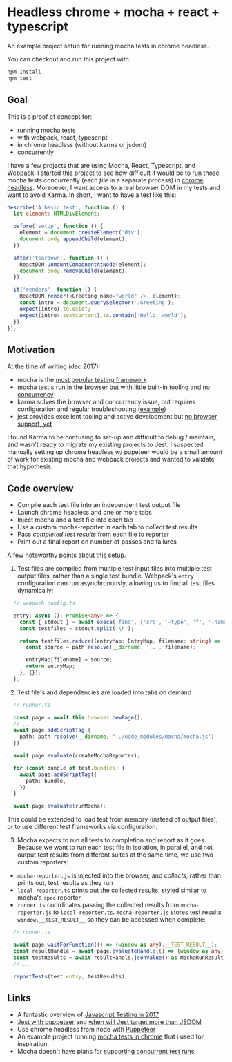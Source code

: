 # Headless chrome + mocha + react + typescript
An example project setup for running mocha tests in chrome headless.

You can checkout and run this project with:

```sh
npm install
npm test
```

## Goal
This is a proof of concept for:
- running mocha tests
- with webpack, react, typescript
- in chrome headless (without karma or jsdom)
- concurrently

I have a few projects that are using Mocha, React, Typescript, and Webpack. I started this project to see how difficult it would be to run those mocha tests concurrently (each _file_ in a separate process) in [chrome headless][2]. Moreoever, I want access to a real browser DOM in my tests and want to avoid Karma. In short, I want to have a test like this:

```js
describe('A basic test', function () {
  let element: HTMLDivElement;

  before('setup', function () {
    element = document.createElement('div');
    document.body.appendChild(element);
  });

  after('teardown', function () {
    ReactDOM.unmountComponentAtNode(element);
    document.body.removeChild(element);
  });

  it('renders', function () {
    ReactDOM.render(<Greeting name="world" />, element);
    const intro = document.querySelector('.Greeting');
    expect(intro).to.exist;
    expect(intro!.textContent).to.contain('Hello, world');
  });
});
```

## Motivation
At the time of writing (dec 2017):
- mocha is the [most popular testing framework][6]
- mocha test's run in the browser but with little built-in tooling and [no concurrency][8]
- karma solves the browser and concurrency issue, but requires configuration and regular troubleshooting ([example][10])
- jest provides excellent tooling and active development but [no browser support, yet][7]

I found Karma to be confusing to set-up and difficult to debug / maintain, and wasn't ready to migrate my existing projects to Jest. I suspected manually setting up chrome headless w/ pupeteer would be a small amount of work for existing mocha and webpack projects and wanted to validate that hypothesis.

## Code overview
- Compile each test file into an independent test output file
- Launch chrome headless and one or more tabs
- Inject mocha and a test file into each tab
- Use a custom mocha-reporter in each tab to _collect_ test results
- Pass _completed test results_ from each file to reporter
- Print out a final report on number of passes and failures

A few noteworthy points about this setup.

1. Test files are compiled from multiple test input files into multiple test output files, rather than a single test bundle. Webpack's `entry` configuration can run asynchronously, allowing us to find all test files dynamically:

```ts
  // webpack.config.ts

  entry: async (): Promise<any> => {
    const { stdout } = await execa('find', ['src', '-type', 'f', '-name', '*.spec.*']);
    const testfiles = stdout.split('\n');

    return testfiles.reduce((entryMap: EntryMap, filename: string) => {
      const source = path.resolve(__dirname, '..', filename);

      entryMap[filename] = source;
      return entryMap;
    }, {});
  },

```


2. Test file's and dependencies are loaded into tabs on demand

```ts
  // runner.ts

  const page = await this.browser.newPage();
  // ...
  await page.addScriptTag({
    path: path.resolve(__dirname, '../node_modules/mocha/mocha.js')
  })

  await page.evaluate(createMochaReporter);

  for (const bundle of test.bundles) {
    await page.addScriptTag({
      path: bundle,
    })
  }

  await page.evaluate(runMocha);
```

This could be extended to load test from memory (instead of output files), or to use different test frameworks via configuration.


3. Mocha expects to run all tests to completion and report as it goes. Because we want to run each test file in isolation, in parallel, and not output test results from different suites at the same time, we use two custom reporters:
  - `mocha-reporter.js` is injected into the browser, and _collects_, rather than prints out, test results as they run
  - `local-reporter.ts` prints out the collected results, styled similar to mocha's `spec` reporter.
  - `runner.ts` coordinates passing the collected results from `mocha-reporter.js` to `local-reporter.ts`. `mocha-reporter.js` stores test results `window.__TEST_RESULT__` so they can be accessed when complete:

  ```ts
    // runner.ts

    await page.waitForFunction(() => (window as any).__TEST_RESULT__);
    const resultHandle = await page.evaluateHandle(() => (window as any).__TEST_RESULT__);
    const testResults = await resultHandle.jsonValue() as MochaRunResult;
    // ...

    reportTests(test.entry, testResults);
  ```

## Links
- A fantastic overview of [Javascript Testing in 2017][1]
- [Jest with puppeteer][4] and [when will Jest target more than JSDOM][7]
- Use chrome headless from node with [Puppeteer][3]
- An example project running [mocha tests in chrome][9] that i used for inspiration.
- Mocha doesn't have plans for [supporting concurrent test runs][8]

[1]: https://medium.com/powtoon-engineering/a-complete-guide-to-testing-javascript-in-2017-a217b4cd5a2a
[2]: https://developers.google.com/web/updates/2017/04/headless-chrome
[3]: https://github.com/GoogleChrome/puppeteer
[4]: http://facebook.github.io/jest/docs/en/puppeteer.html
[5]: https://webpack.js.org/plugins/commons-chunk-plugin/
[6]: https://stateofjs.com/2017/testing/results
[7]: https://github.com/facebook/jest/issues/848
[8]: https://github.com/mochajs/mocha/issues/1499
[9]: https://github.com/direct-adv-interfaces/mocha-headless-chrome
[10]: https://gitlab.com/gitlab-org/gitlab-ce/issues/33784